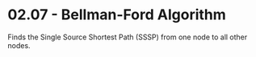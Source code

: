 # 02.07 - Bellman-Ford Algorithm
Finds the Single Source Shortest Path (SSSP) from one node to all other nodes.